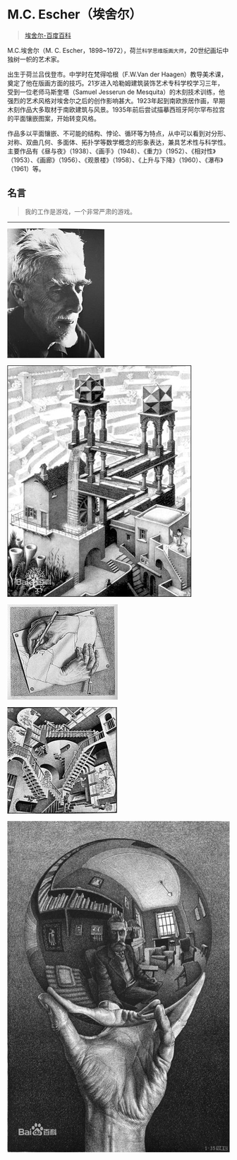 # M.C. Escher（埃舍尔）

> [埃舍尔-百度百科](http://baike.baidu.com/view/26761.htm)

M.C.埃舍尔（M. C. Escher，1898~1972），荷兰`科学思维版画大师`，20世纪画坛中独树一帜的艺术家。

出生于荷兰吕伐登市。中学时在梵得哈根（F.W.Van der Haagen）教导美术课，奠定了他在版画方面的技巧。21岁进入哈勒姆建筑装饰艺术专科学校学习三年，受到一位老师马斯奎塔（Samuel Jesserun de Mesquita）的木刻技术训练，他强烈的艺术风格对埃舍尔之后的创作影响甚大。1923年起到南欧旅居作画，早期木刻作品大多取材于南欧建筑与风景。1935年前后尝试描摹西班牙阿尔罕布拉宫的平面镶嵌图案，开始转变风格。

作品多以平面镶嵌、不可能的结构、悖论、循环等为特点，从中可以看到对分形、对称、双曲几何、多面体、拓扑学等数学概念的形象表达，兼具艺术性与科学性。主要作品有《昼与夜》（1938）、《画手》（1948）、《重力》（1952）、《相对性》（1953）、《画廊》（1956）、《观景楼》（1958）、《上升与下降》（1960）、《瀑布》（1961）等。

## 名言

> 我的工作是游戏，一个非常严肃的游戏。

-------

![](media/14841327797534.jpg)

![](media/14841327985293.jpg)

![](media/14841328103044.jpg)

![](media/14841328195277.jpg)

![](media/14841328504030.jpg)


